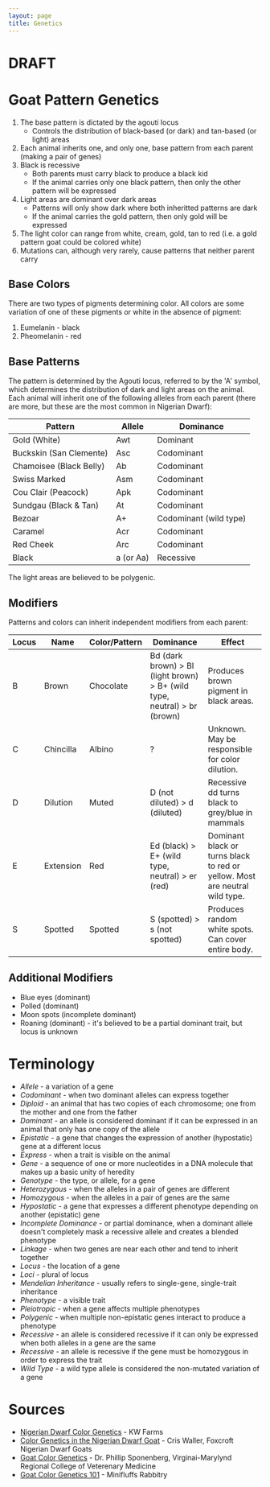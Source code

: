 ```yaml
---
layout: page
title: Genetics
---
```

# DRAFT

# Goat Pattern Genetics

1. The base pattern is dictated by the agouti locus
   - Controls the distribution of black-based (or dark) and tan-based (or light) areas
1. Each animal inherits one, and only one, base pattern from each parent (making a pair of genes)
1. Black is recessive
   - Both parents must carry black to produce a black kid
   - If the animal carries only one black pattern, then only the other pattern will be expressed
1. Light areas are dominant over dark areas
   - Patterns will only show dark where both inheritted patterns are dark
   - If the animal carries the gold pattern, then only gold will be expressed
1. The light color can range from white, cream, gold, tan to red (i.e. a gold pattern goat could be colored white)
1. Mutations can, although very rarely, cause patterns that neither parent carry

## Base Colors
There are two types of pigments determining color. All colors are some variation of one of these pigments or white in the absence of pigment:

1. Eumelanin - black
1. Pheomelanin - red

## Base Patterns

The pattern is determined by the Agouti locus, referred to by the 'A' symbol, which determines the distribution of dark and light areas on the animal. Each animal will inherit one of the following alleles from each parent (there are more, but these are the most common in Nigerian Dwarf):

| Pattern                 | Allele | Dominance      |
| ---                     | ---    | ---            |
| Gold (White)            | Awt    | Dominant       |
| Buckskin (San Clemente) | Asc    | Codominant     |
| Chamoisee (Black Belly) | Ab     | Codominant     |
| Swiss Marked            | Asm    | Codominant     |
| Cou Clair (Peacock)     | Apk    | Codominant     |
| Sundgau (Black & Tan)   | At     | Codominant     |
| Bezoar                  | A+     | Codominant (wild type) |
| Caramel                 | Acr    | Codominant     |
| Red Cheek               | Arc    | Codominant     |
| Black                   | a (or Aa) | Recessive   |

The light areas are believed to be polygenic.

## Modifiers

Patterns and colors can inherit independent modifiers from each parent:

| Locus | Name      | Color/Pattern | Dominance                                | Effect |
| ---   | ---       | ---           | ---                                      | ---    |
| B     | Brown     | Chocolate     | Bd (dark brown) > Bl (light brown) > B+ (wild type, neutral) > br (brown) | Produces brown pigment in black areas. |
| C     | Chincilla | Albino        | ?                                        | Unknown. May be responsible for color dilution. |
| D     | Dilution  | Muted         | D (not diluted) > d (diluted)            | Recessive dd turns black to grey/blue in mammals |
| E     | Extension | Red           | Ed (black) > E+ (wild type, neutral) > er (red)   | Dominant black or turns black to red or yellow. Most are neutral wild type. |
| S     | Spotted   | Spotted       | S (spotted) > s (not spotted)            | Produces random white spots. Can cover entire body. |

## Additional Modifiers

* Blue eyes (dominant)
* Polled (dominant)
* Moon spots (incomplete dominant)
* Roaning (dominant) - it's believed to be a partial dominant trait, but locus is unknown

# Terminology

- _Allele_ - a variation of a gene
- _Codominant_ - when two dominant alleles can express together
- _Diploid_ - an animal that has two copies of each chromosome; one from the mother and one from the father
- _Dominant_ - an allele is considered dominant if it can be expressed in an animal that only has one copy of the allele
- _Epistatic_ - a gene that changes the expression of another (hypostatic) gene at a different locus
- _Express_ - when a trait is visible on the animal
- _Gene_ - a sequence of one or more nucleotides in a DNA molecule that makes up a basic unity of heredity
- _Genotype_ - the type, or allele, for a gene
- _Heterozygous_ - when the alleles in a pair of genes are different
- _Homozygous_ - when the alleles in a pair of genes are the same
- _Hypostatic_ - a gene that expresses a different phenotype depending on another (epistatic) gene
- _Incomplete Dominance_ - or partial dominance, when a dominant allele doesn't completely mask a recessive allele and creates a blended phenotype
- _Linkage_ - when two genes are near each other and tend to inherit together
- _Locus_ - the location of a gene
- _Loci_ - plural of locus
- _Mendelian Inheritance_ - usually refers to single-gene, single-trait inheritance
- _Phenotype_ - a visible trait
- _Pleiotropic_ - when a gene affects multiple phenotypes
- _Polygenic_ - when multiple non-epistatic genes interact to produce a phenotype
- _Recessive_ - an allele is considered recessive if it can only be expressed when both alleles in a gene are the same
- _Recessive_ - an allele is recessive if the gene must be homozygous in order to express the trait
- _Wild Type_ - a wild type allele is considered the non-mutated variation of a gene

# Sources

- [Nigerian Dwarf Color Genetics](http://www.nigeriandwarfcolors.com/nigerian-dwarf-color-genetics.html) - KW Farms
- [Color Genetics in the Nigerian Dwarf Goat](http://www.hasitall.com/genetics/) - Cris Waller, Foxcroft Nigerian Dwarf Goats
- [Goat Color Genetics](https://cpb-us-e1.wpmucdn.com/blogs.cornell.edu/dist/5/6103/files/2020/02/goat-color-genetics.pdf) - Dr. Phillip Sponenberg, Virginai-Marylynd Regional College of Veterenary Medicine
- [Goat Color Genetics 101](https://minifluffsrabbitry.weebly.com/goat-color-genetics-101.html) - Minifluffs Rabbitry
